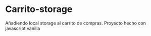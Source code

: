 # Carrito-storage
Añadiendo local storage al carrito de compras.
Proyecto hecho con javascript vanilla
